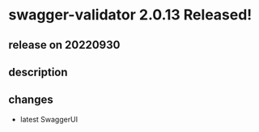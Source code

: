 # swagger-validator 2.0.13 Released!

## release on 20220930
## description
## changes
* latest SwaggerUI

